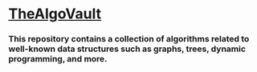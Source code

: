 # [TheAlgoVault](https://github.com/Dharmesh-Poriya07/TheAlgoVault)
### This repository contains a collection of algorithms related to well-known data structures such as graphs, trees, dynamic programming, and more.

